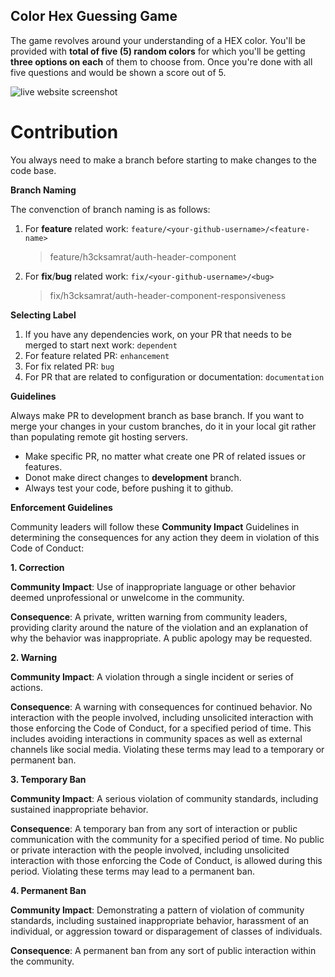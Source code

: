 ## Color Hex Guessing Game

The game revolves around your understanding of a HEX color. 
You'll be provided with **total of five (5) random colors** for which you'll be getting **three options on each** of them to choose from. Once you're done with all five questions and would be shown a score out of 5. 

![live website screenshot](https://i.imgur.com/C9QbHlm.png)

# Contribution


You always need to make a branch before starting to make changes to the code base.

**Branch Naming**

The convenction of branch naming is as follows:

1. For **feature** related work: `feature/<your-github-username>/<feature-name>`
   > feature/h3cksamrat/auth-header-component
2. For **fix**/**bug** related work: `fix/<your-github-username>/<bug>`
   > fix/h3cksamrat/auth-header-component-responsiveness

**Selecting Label**

1. If you have any dependencies work, on your PR that needs to be merged to start next work: `dependent`
2. For feature related PR: `enhancement`
3. For fix related PR: `bug`
4. For PR that are related to configuration or documentation: `documentation`

**Guidelines**

 Always make PR to development branch as base branch. If you want to merge your changes in your custom branches, do it in your local git rather than populating remote git hosting servers.
- Make specific PR, no matter what create one PR of related issues or features.
- Donot make direct changes to **development** branch.
- Always test your code, before pushing it to github.

**Enforcement Guidelines**

Community leaders will follow these **Community Impact** Guidelines in determining the consequences for any action they deem in violation of this Code of Conduct:

**1. Correction**

**Community Impact**: Use of inappropriate language or other behavior deemed unprofessional or unwelcome in the community.

**Consequence**: A private, written warning from community leaders, providing clarity around the nature of the violation and an explanation of why the behavior was inappropriate. A public apology may be requested.

**2. Warning**

**Community Impact**: A violation through a single incident or series of actions.

**Consequence**: A warning with consequences for continued behavior. No interaction with the people involved, including unsolicited interaction with those enforcing the Code of Conduct, for a specified period of time. This includes avoiding interactions in community spaces as well as external channels like social media. Violating these terms may lead to a temporary or permanent ban.

**3. Temporary Ban**

**Community Impact**: A serious violation of community standards, including sustained inappropriate behavior.

**Consequence**: A temporary ban from any sort of interaction or public communication with the community for a specified period of time. No public or private interaction with the people involved, including unsolicited interaction with those enforcing the Code of Conduct, is allowed during this period. Violating these terms may lead to a permanent ban.

**4. Permanent Ban**

**Community Impact**: Demonstrating a pattern of violation of community standards, including sustained inappropriate behavior, harassment of an individual, or aggression toward or disparagement of classes of individuals.

**Consequence**: A permanent ban from any sort of public interaction within the community.
